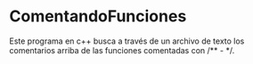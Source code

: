 # ComentandoFunciones
Este programa en c++ busca a través de un archivo de texto los comentarios arriba de las funciones comentadas con /** - */.
